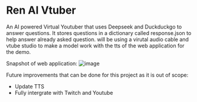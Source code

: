 # Ren AI Vtuber
An AI powered Virtual Youtuber that uses Deepseek and Duckduckgo to answer questions. It stores questions in a dictionary called response.json to help answer already asked question. 
will be using a virutal audio cable and vtube studio to make a model work with the tts of the web application for the demo.

Snapshot of web application:
![image](https://github.com/user-attachments/assets/28cd10a5-0e6f-4b3a-8c4b-ffae17bc8903)

Future improvements that can be done for this project as it is out of scope:
- Update TTS
- Fully intergrate with Twitch and Youtube

